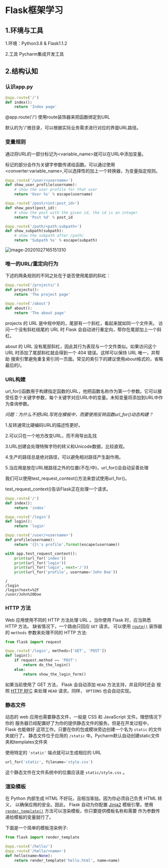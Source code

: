 # Flask框架学习

## 1.环境与工具

1.环境：Python3.8 & Flask1.1.2

2.工具 Pycharm集成开发工具

## 2.结构认知

### **认识app.py**

```python
@app.route('/')
def index():
    return 'Index page'
```

@app.route('/') 使用route装饰器来把函数绑定到URL

默认的为'/'根目录，可以根据实际业务需求进行对应的界面URL路径。

### **变量规则**

通过将URL的一部分标记为<variable_name>就可以在URL中添加变量。

标记的部分会作为关键字参数传递给函数。可以通过使用 \<converter:variable_name\>,可以选择性的加上一个转换器，为变量指定规则。

```python
@app.route('/user/<username>')
def show_user_profile(username):
    # show the user profile for that user
    return 'User %s' % escape(username)

@app.route('/post/<int:post_id>')
def show_post(post_id):
    # show the post with the given id, the id is an integer
    return 'Post %d' % post_id

@app.route('/path/<path:subpath>')
def show_subpath(subpath):
    # show the subpath after /path/
    return 'Subpath %s' % escape(subpath)
```

![image-20201027165151310](C:\Users\lml65\AppData\Roaming\Typora\typora-user-images\image-20201027165151310.png)

### **唯一的URL/重定向行为**

下述的两条规则的不同之处在于是否使用尾部的斜杠：

```python
@app.route('/projects/')
def projects():
    return 'The project page'

@app.route('/about')
def about():
    return 'The about page'
```

projects 的 URL 是中规中矩的，尾部有一个斜杠，看起来就如同一个文件夹。 访问一个没有斜杠结尾的 URL 时 Flask 会自动进行重定向，帮你在尾部加上一个斜杠。

about 的 URL 没有尾部斜杠，因此其行为表现与一个文件类似。如果访问这个 URL 时添加了尾部斜杠就会得到一个 404 错误。这样可以保持 URL 唯一，并帮助 搜索引擎避免重复索引同一页面。常见的索引下的建议使用about格式的，省略最后的/。

### URL构建

url_for()函数用于构建指定函数的URL，他把函数名称作为第一个参数。它可以接受任意个关键字参数，每个关键字对应URL中的变量。未知变量将添加到URL中作为查询参数。

*问题：为什么不把URL写死在模板中，而要使用反转函数url_for()动态构建？*

1.反转通常比硬编码URL的描述性更好。

2.可以只在一个地方改变URL，而不用导出乱找

3.URL创建会处理特殊字符的转义和Unicode数据，比较直观。

4.生产的路径总是绝对路径，可以避免相对路径产生副作用。

5.当应用是放在URL根路径之外的位置(不在/中)，url_for()会自动妥善处理

我们可以使用test_request_context()方法来尝试使用url_for()。

test_request_context()告诉Flask正在处理一个请求。

```Python
@app.route('/')
def index():
    return 'index'

@app.route('/login')
def login():
    return 'login'

@app.route('/user/<username>')
def profile(username):
    return '{}\'s profile'.format(escape(username))

with app.test_request_context():
    print(url_for('index'))
    print(url_for('login'))
    print(url_for('login', next='/'))
    print(url_for('profile', username='John Doe'))
```

```
/
/login
/login?next=%2F
/user/John%20Doe
```

### HTTP 方法

Web 应用使用不同的 HTTP 方法处理 URL 。当你使用 Flask 时，应当熟悉 HTTP 方法。 缺省情况下，一个路由只回应 `GET` 请求。 可以使用 [`route()`](https://dormousehole.readthedocs.io/en/latest/api.html#flask.Flask.route) 装饰器的 `methods` 参数来处理不同的 HTTP 方法:

```Python
from flask import request

@app.route('/login', methods=['GET', 'POST'])
def login():
    if request.method == 'POST':
        return do_the_login()
    else:
        return show_the_login_form()
```

如果当前使用了 GET 方法， Flask 会自动添加 `HEAD` 方法支持，并且同时还会 按照 [HTTP RFC](https://www.ietf.org/rfc/rfc2068.txt) 来处理 `HEAD` 请求。同样， `OPTIONS` 也会自动实现。

### 静态文件

动态的 web 应用也需要静态文件，一般是 CSS 和 JavaScript 文件。理想情况下你的 服务器已经配置好了为你的提供静态文件的服务。但是在开发过程中， Flask 也能做好 这项工作。只要在你的包或模块旁边创建一个名为 `static` 的文件夹就行了。 静态文件位于应用的 `/static` 中。Pycharm默认自动创建static文件夹和templates文件夹

使用特定的 `'static'` 端点就可以生成相应的 URL

```Python
url_for('static', filename='style.css')
```

这个静态文件在文件系统中的位置应该是 `static/style.css` 。

### 渲染模板

在 Python 内部生成 HTML 不好玩，且相当笨拙。因为你必须自己负责 HTML 转义， 以确保应用的安全。因此， Flask 自动为你配置 [Jinja2](http://jinja.pocoo.org/) 模板引擎。使用 [`render_template()`](https://dormousehole.readthedocs.io/en/latest/api.html#flask.render_template) 方法可以渲染模板，你只要提供模板名称和需要 作为参数传递给模板的变量就行了。

下面是一个简单的模板渲染例子:

```Python
from flask import render_template

@app.route('/hello/')
@app.route('/hello/<name>')
def hello(name=None):
    return render_template('hello.html', name=name)
```
























































